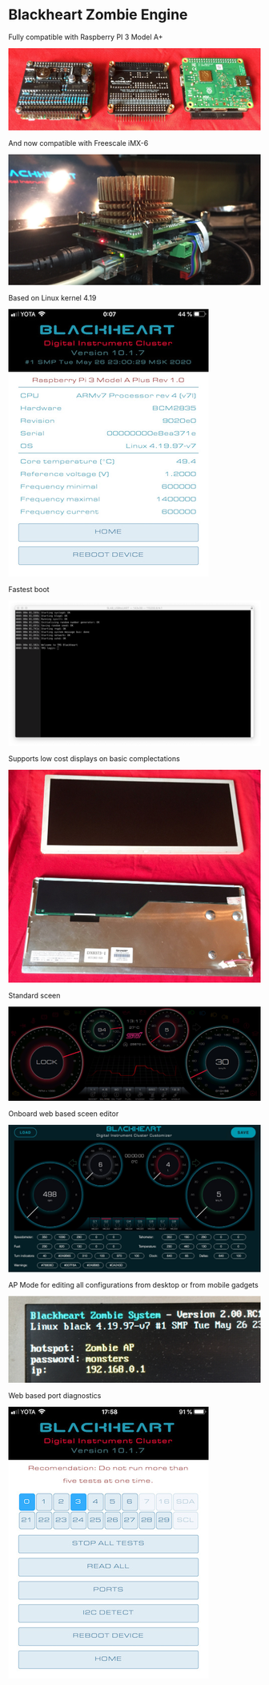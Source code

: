 # Blackheart Zombie Engine
Fully compatible with Raspberry PI 3 Model A+

![preview0](https://github.com/helimania/Blackheart-Zombie/blob/master/img/0.jpg)

And now compatible with Freescale iMX-6 

![preview1](https://github.com/helimania/Blackheart-Zombie/blob/master/img/2.jpg)

Based on Linux kernel 4.19

![preview12](https://github.com/helimania/Blackheart-Zombie/blob/master/img/12.jpg)

Fastest boot

![preview20](https://github.com/helimania/Blackheart-Zombie/blob/master/img/20.png)

Supports low cost displays on basic complectations

![preview2](https://github.com/helimania/Blackheart-Zombie/blob/master/img/1.jpg)

Standard sceen 

![preview3](https://github.com/helimania/Blackheart-Zombie/blob/master/img/3.jpg)

Onboard web based sceen editor

![preview4](https://github.com/helimania/Blackheart-Zombie/blob/master/img/4.jpg)

AP Mode for editing all configurations from desktop or from mobile gadgets

![preview10](https://github.com/helimania/Blackheart-Zombie/blob/master/img/10.jpg)

Web based port diagnostics

![preview13](https://github.com/helimania/Blackheart-Zombie/blob/master/img/13.jpg)
